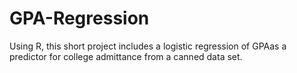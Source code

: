 # GPA-Regression
Using R, this short project includes a logistic regression of GPAas a predictor for college admittance from a canned data set. 
